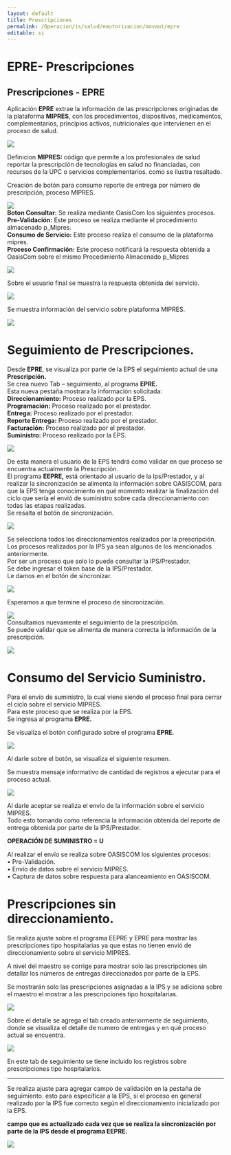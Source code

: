 ```yaml
---  
layout: default  
title: Prescripciones 
permalink: /Operacion/is/salud/eautorizacion/movaut/epre  
editable: si  
---  
```


# EPRE- Prescripciones   

## Prescripciones  - EPRE  

Aplicación **EPRE**  extrae la información de las prescripciones originadas de la plataforma **MIPRES**, con los procedimientos, dispositivos, medicamentos, complementarios, principios activos, nutricionales que intervienen en el proceso de salud.  

![](epre1.png) 

Definicion **MIPRES:** código que permite a los profesionales de salud reportar la prescripción de tecnologías en salud no financiadas, con recursos de la UPC o servicios complementarios. como se ilustra resaltado.  

Creación de botón para consumo reporte de entrega por número de prescripción, proceso MIPRES.  

![](epre2.png)  
**Boton Consultar:** Se realiza mediante OasisCom los siguientes procesos.  
**Pre-Validación:** Este proceso se realiza mediante el procedimiento almacenado p_Mipres.  
**Consumo de Servicio:** Este proceso realiza el consumo de la plataforma mipres.  
**Proceso Confirmación:** Este proceso notificará la respuesta obtenida a OasisCom sobre el mismo Procedimiento Almacenado p_Mipres  

![](epre3.png)  

Sobre el usuario final se muestra la respuesta obtenida del servicio.  

![](epre4.png)  

Se muestra información del servicio sobre plataforma MIPRES.  

![](epre5.png)  

# Seguimiento de Prescripciones.  

Desde **EPRE**, se  visualiza por parte de la EPS el seguimiento actual de una **Prescripción.**  
Se crea nuevo Tab – seguimiento, al programa **EPRE.**  
Esta nueva pestaña mostrara la información solicitada:  
**Direccionamiento:** Proceso realizado por la EPS.    
**Programación:** Proceso realizado por el prestador.  
**Entrega:** Proceso realizado por el prestador.  
**Reporte Entrega:** Proceso realizado por el prestador.  
**Facturación:** Proceso realizado por el prestador.  
**Suministro:** Proceso realizado por la EPS.  

![](epre5_01.png)  

De esta manera el usuario de la EPS tendrá como validar en que proceso se encuentra actualmente la Prescripción.    
El programa **EEPRE,** está orientado al usuario de la Ips/Prestador, y al realizar la sincronización se alimenta la información sobre OASISCOM,  para que la EPS tenga conocimiento en qué momento realizar la finalización del ciclo que sería el envió de suministro sobre cada direccionamiento con todas las etapas realizadas.  
Se resalta el botón de sincronización.  

![](epre5_02.png)  

Se selecciona todos los direccionamientos realizados por la prescripción.  
Los procesos realizados por la IPS ya sean algunos de los mencionados anteriormente.  
Por ser un proceso que solo lo puede consultar la IPS/Prestador.  
Se debe ingresar el token base de la IPS/Prestador.  
Le damos en el botón de sincronizar.  

![](epre5_03.png)  

Esperamos a que termine el proceso de sincronización.  

![](epre5_04.png)  
Consultamos nuevamente el seguimiento de la prescripción.  
Se puede validar que se alimenta de manera correcta la información de la prescripción.  

![](epre5_06.png)  

# Consumo del Servicio **Suministro**.  


Para el envío de suministro, la cual viene siendo el proceso final para cerrar el ciclo sobre el servicio MIPRES.  
Para este proceso que se realiza por la EPS.  
Se ingresa al programa **EPRE.**

Se visualiza el botón configurado sobre el programa **EPRE.**  

![](epre6.png)  

Al darle sobre el botón, se visualiza el siguiente resumen.  

Se muestra mensaje informativo de cantidad de registros a ejecutar para el proceso actual.  

![](epre7.png)  

Al darle aceptar se realiza el envío de la información sobre el servicio MIPRES.  
Todo esto tomando como referencia la información obtenida del reporte de entrega obtenida por parte de la IPS/Prestador.   

**OPERACIÓN DE SUMINISTRO = U**

Al realizar el envío se realiza sobre OASISCOM los siguientes procesos:  
•	Pre-Validación.  
•	Envío de datos sobre el servicio MIPRES.  
•	Captura de datos sobre respuesta para alanceamiento en OASISCOM.  

# Prescripciones sin direccionamiento.  

Se realiza ajuste sobre el programa EEPRE y EPRE para mostrar las prescripciones tipo hospitalarias ya que estas no tienen envió de direccionamiento sobre el servicio MIPRES.  

A nivel del maestro se corrige para mostrar solo las prescripciones sin detallar los números de entregas direccionados por parte de la EPS.  

Se mostrarán solo las prescripciones asignadas a la IPS y se adiciona sobre el maestro el mostrar a las prescripciones tipo hospitalarias.  

![](eepre_01.png)  

Sobre el detalle se agrega el tab creado anteriormente  de seguimiento, donde se visualiza el detalle de numero de entregas y en qué proceso actual se encuentra.  

![](eepre_02.png)  

En este tab de seguimiento se tiene incluido los registros sobre prescripciones tipo hospitalarios.  

****
Se realiza ajuste para agregar campo de validación en la pestaña de seguimiento. esto para especificar a la EPS, si el proceso en general realizado por la IPS fue correcto según el direccionamiento inicializado por la EPS.  

**campo que es actualizado cada vez que se realiza la sincronización por parte de la IPS desde el programa EEPRE.**

![](eepre_03.png)  























